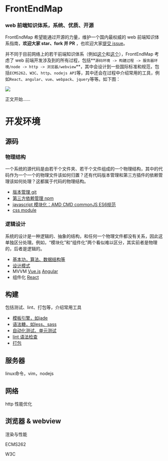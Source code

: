 # FrontEndMap

### web 前端知识体系，系统、优质、开源

FrontEndMap 希望能通过开源的力量，维护一个国内最权威的 web 前端知识体系指南，**欢迎大家 star、fork 并 PR** ，也欢迎大家[提交 issue](https://github.com/frontendmap/frontendmap/issues)。

并不同于目前网络上的若干前端知识体系（例如[这个](https://segmentfault.com/a/1190000004070468)和[这个](https://my.oschina.net/hxwny/blog/499513)），FrontEndMap 考虑了 web 前端开发涉及到的所有过程，包括**`源码环境 -> 构建过程 -> 服务器环境/node -> http -> 浏览器/webview`**，其中会设计到一些国际标准和规范，包括`ECMS262`、`W3C`、`http`、`nodejs API`等，其中还会在过程中介绍常用的工具，例如`React`、`angular`、`vue`、`webpack`、`jquery`等等。如下图：

![](https://camo.githubusercontent.com/296599ca34161a124b0253c24d41d621cb0bb3ef/687474703a2f2f696d61676573323031352e636e626c6f67732e636f6d2f626c6f672f3133383031322f3230313630392f3133383031322d32303136303931343132333834353734322d3630373231333137302e706e67)

正文开始……

# 开发环境

## 源码

### 物理结构

一个系统的源代码是由若干个文件夹、若干个文件组成的一个物理结构，其中的代码作为一个一个的物理文件该如何归置？还有代码版本管理和第三方插件的依赖管理该如何处理？这都属于代码的物理结构。

- [版本管理 git](./source-env/source/physics/git.md)
- [第三方依赖管理 npm](./source-env/source/physics/npm.md)
- [javascript 模块化：AMD CMD commonJS ES6规范](./source-env/source/physics/js-module.md)
- [css module](./source-env/source/physics/css-module.md)

### 逻辑设计

系统的设计是一种逻辑的、抽象的结构，和任何一个物理文件都没有关系，因此这单独区分处理。例如，“模块化”和“组件化”两个看似难以区分，其实前者是物理的，后者是逻辑的。

- [基本功，算法、数据结构等](./source-env/source/logic/basic.md)
- [设计模式](./source-env/source/logic/design-pattern.md)
- MVVM [Vue.js](./source-env/source/logic/vue.md) [Angular](./source-env/source/logic/angular.md)
- 组件化 [React](./source-env/source/logic/reactjs.md)


## 构建

包括测试、lint、打包等，介绍常用工具

- [模板引擎，如jade](./source-env/build/tpl.md)
- [语法糖，如less、sass](./source-env/build/sugar.md)
- [自动化测试、单元测试](./source-env/build/test.md)
- [lint 语法检查](./source-env/build/lint.md)
- [打包](./source-env/build/pack.md)

## 服务器

linux命令，vim，nodejs

## 网络

http 性能优化

## 浏览器 & webview

渲染与性能

ECMS262

W3C
